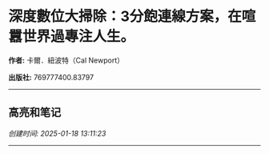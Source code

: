 # 深度數位大掃除：3分飽連線方案，在喧囂世界過專注人生。

**作者:** 卡爾．紐波特（Cal Newport）

**出版社:** 769777400.83797

---

## 高亮和笔记

*创建时间: 2025-01-18 13:11:23*

---

